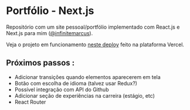 # Portfólio - Next.js

Repositório com um  site pessoal/portfólio implementado com React.js e Next.js para mim ([@infinitemarcus](https://github.com/infinitemarcus)).

Veja o projeto em funcionamento [neste deploy](httsp://marcusnatrielli.vercel.app) feito na plataforma Vercel.

## Próximos passos :

- Adicionar transições quando elementos aparecerem em tela
- Botão com escolha de idioma (talvez usar Redux?)
- Possível integração com API do Github
- Adicionar seção de experiências na carreira (estágio, etc)
- React Router
